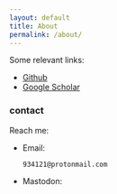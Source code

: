 ```yaml
---
layout: default
title: About
permalink: /about/
---
```


Some relevant links:

- [Github](https://github.com/e-s-l)
- [Google Scholar](https://scholar.google.com.au/citations?user=dnyW1AsAAAAJ&hl=en&oi=ao)


### contact

Reach me:
- Email:
    ```
    934121@protonmail.com
    ```
- Mastodon:

